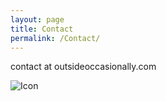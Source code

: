 ```yaml
---
layout: page
title: Contact
permalink: /Contact/
---
```


contact at outsideoccasionally.com

![Icon](/img/icon.png)  


